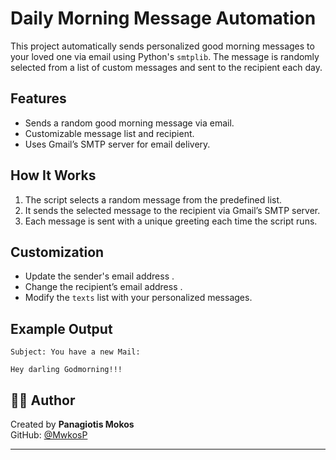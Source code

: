# Daily Morning Message Automation

This project automatically sends personalized good morning messages to your loved one via email using Python's `smtplib`. The message is randomly selected from a list of custom messages and sent to the recipient each day.

## Features

- Sends a random good morning message via email.
- Customizable message list and recipient.
- Uses Gmail’s SMTP server for email delivery.

## How It Works

1. The script selects a random message from the predefined list.
2. It sends the selected message to the recipient via Gmail’s SMTP server.
3. Each message is sent with a unique greeting each time the script runs.

## Customization

- Update the sender's email address .
- Change the recipient’s email address .
- Modify the `texts` list with your personalized messages.

## Example Output

```text
Subject: You have a new Mail:

Hey darling Godmorning!!!
```

## 🧑‍💻 Author

Created by **Panagiotis Mokos**  
GitHub: [@MwkosP](https://github.com/MwkosP)


---
